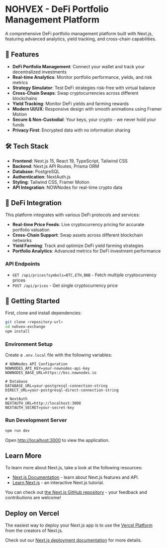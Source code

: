 # NOHVEX - DeFi Portfolio Management Platform

A comprehensive DeFi portfolio management platform built with Next.js, featuring advanced analytics, yield tracking, and cross-chain capabilities.

## 🚀 Features

- **DeFi Portfolio Management**: Connect your wallet and track your decentralized investments
- **Real-time Analytics**: Monitor portfolio performance, yields, and risk metrics
- **Strategy Simulator**: Test DeFi strategies risk-free with virtual balance
- **Cross-Chain Swaps**: Swap cryptocurrencies across different blockchains
- **Yield Tracking**: Monitor DeFi yields and farming rewards
- **Modern UI/UX**: Responsive design with smooth animations using Framer Motion
- **Secure & Non-Custodial**: Your keys, your crypto - we never hold your funds
- **Privacy First**: Encrypted data with no information sharing

## 🛠 Tech Stack

- **Frontend**: Next.js 15, React 19, TypeScript, Tailwind CSS
- **Backend**: Next.js API Routes, Prisma ORM
- **Database**: PostgreSQL
- **Authentication**: NextAuth.js
- **Styling**: Tailwind CSS, Framer Motion
- **API Integration**: NOWNodes for real-time crypto data

## 🔗 DeFi Integration

This platform integrates with various DeFi protocols and services:

- **Real-time Price Feeds**: Live cryptocurrency pricing for accurate portfolio valuation
- **Cross-Chain Support**: Swap assets across different blockchain networks
- **Yield Farming**: Track and optimize DeFi yield farming strategies
- **Portfolio Analytics**: Advanced metrics for DeFi investment performance

### API Endpoints

- `GET /api/prices?symbols=BTC,ETH,BNB` - Fetch multiple cryptocurrency prices
- `POST /api/prices` - Get single cryptocurrency price

## 🔧 Getting Started

First, clone and install dependencies:

```bash
git clone <repository-url>
cd nohvex-exchange
npm install
```

### Environment Setup

Create a `.env.local` file with the following variables:

```env
# NOWNodes API Configuration
NOWNODES_API_KEY=your-nownodes-api-key
NOWNODES_BASE_URL=https://bsc.nownodes.io

# Database
DATABASE_URL=your-postgresql-connection-string
DIRECT_URL=your-postgresql-direct-connection-string

# NextAuth
NEXTAUTH_URL=http://localhost:3000
NEXTAUTH_SECRET=your-secret-key
```

### Run Development Server

```bash
npm run dev
```

Open [http://localhost:3000](http://localhost:3000) to view the application.

## Learn More

To learn more about Next.js, take a look at the following resources:

- [Next.js Documentation](https://nextjs.org/docs) - learn about Next.js features and API.
- [Learn Next.js](https://nextjs.org/learn) - an interactive Next.js tutorial.

You can check out [the Next.js GitHub repository](https://github.com/vercel/next.js) - your feedback and contributions are welcome!

## Deploy on Vercel

The easiest way to deploy your Next.js app is to use the [Vercel Platform](https://vercel.com/new?utm_medium=default-template&filter=next.js&utm_source=create-next-app&utm_campaign=create-next-app-readme) from the creators of Next.js.

Check out our [Next.js deployment documentation](https://nextjs.org/docs/app/building-your-application/deploying) for more details.
